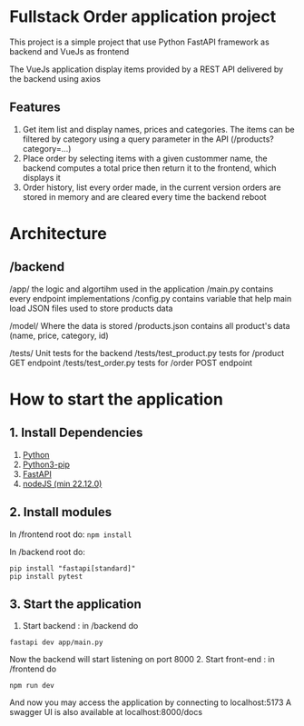 # Fullstack Order application project

This project is a simple project that use Python FastAPI framework as
backend and VueJs as frontend

The VueJs application display items provided by a REST API delivered by the backend
using axios

## Features
1. Get item list and display names, prices and categories. The items can be filtered by category using a query parameter in the API (/products?category=...)
2. Place order by selecting items with a given custommer name, the backend computes a total price then return it to the frontend, which displays it
3. Order history, list every order made, in the current version orders are stored in memory and are cleared every time the backend reboot

# Architecture 

## /backend

/app/ the logic and algortihm used in the application
    /main.py contains every endpoint implementations
    /config.py contains variable that help main load JSON files used to store products data

/model/ Where the data is stored
      /products.json contains all product's data (name, price, category, id)

/tests/ Unit tests for the backend
/tests/test_product.py tests for /product GET endpoint
/tests/test_order.py tests for /order POST endpoint

# How to start the application

## 1. Install Dependencies

1. [Python](https://www.python.org/downloads/)
2. [Python3-pip](https://pip.pypa.io/en/stable/installation/)
2. [FastAPI](https://fastapi.tiangolo.com/tutorial/#run-the-code)
3. [nodeJS (min 22.12.0)](https://nodejs.org/en/download)

## 2. Install modules
In /frontend root do:
```npm install ```

In /backend root do:
``` 
pip install "fastapi[standard]"
pip install pytest
```

## 3. Start the application

1. Start backend : in /backend do
```
fastapi dev app/main.py
```
Now the backend will start listening on port 8000
2. Start front-end : in /frontend do
```
npm run dev
```

And now you may access the application by connecting to localhost:5173
A swagger UI is also available at localhost:8000/docs